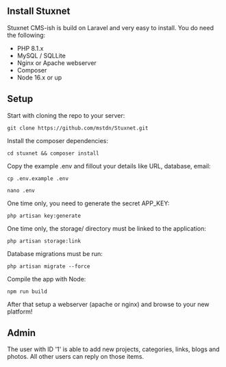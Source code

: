 ## Install Stuxnet

Stuxnet CMS-ish is build on Laravel and very easy to install. You do need the following:

- PHP 8.1.x
- MySQL / SQLLite
- Nginx or Apache webserver
- Composer
- Node 16.x or up


## Setup

Start with cloning the repo to your server:

`git clone https://github.com/mstdn/Stuxnet.git`



Install the composer dependencies:

`cd stuxnet && composer install`


Copy the example .env and fillout your details like URL, database, email:

`cp .env.example .env`

`nano .env`


One time only, you need to generate the secret APP_KEY:

`php artisan key:generate`


One time only, the storage/ directory must be linked to the application:

`php artisan storage:link`


Database migrations must be run:

`php artisan migrate --force`



Compile the app with Node:

`npm run build`




After that setup a webserver (apache or nginx) and browse to your new platform!

## Admin

The user with ID '1' is able to add new projects, categories, links, blogs and photos. All other users can reply on those items.
